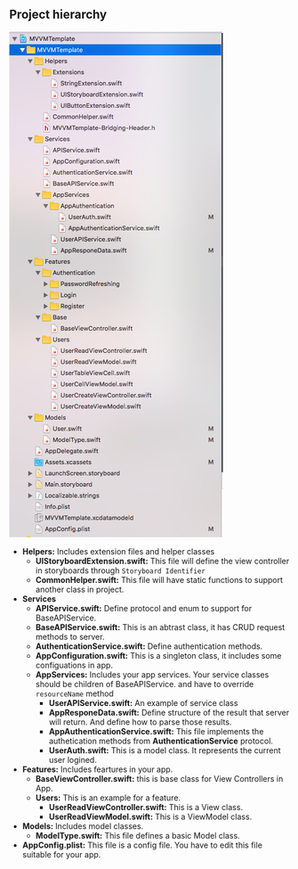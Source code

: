## Project hierarchy 
![Project hierachy](Images/hierachy_new.png) 
- **Helpers:** Includes extension files and helper classes
	- **UIStoryboardExtension.swift:** This file will define the view controller in storyboards through `Storyboard Identifier`
	- **CommonHelper.swift:** This file will have static functions to support another class in project.
- **Services**
	- **APIService.swift:** Define protocol and enum to support for BaseAPIService.
	- **BaseAPIService.swift:** This is an abtrast class, it has CRUD request methods to server.
	- **AuthenticationService.swift:** Define authentication methods.
	- **AppConfiguration.swift:** This is a singleton class, it includes some configuations in app.
	- **AppServices:** Includes your app services. Your service classes should be children of BaseAPIService. and have to override `resourceName` method
		- **UserAPIService.swift:** An example of service class
		- **AppResponeData.swift:** Define structure of the result that server will return. And define how to parse those results.
		- **AppAuthenticationService.swift:** This file implements the authetication methods from **AuthenticationService** protocol.
		- **UserAuth.swift:** This is a model class. It represents the current user logined.
- **Features:** Includes feartures in your app.
	- **BaseViewController.swift:** this is base class for View Controllers in App.
	- **Users:** This is an example for a feature.
		- **UserReadViewController.swift:** This is a View class.
		- **UserReadViewModel.swift:** This is a ViewModel class.
- **Models:** Includes model classes. 
	- **ModelType.swift:** This file defines a basic Model class.
- **AppConfig.plist:** This file is a config file. You have to edit this file suitable for your app.
